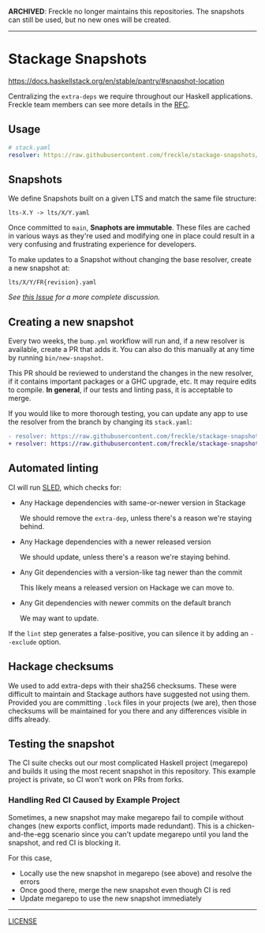 **ARCHIVED**: Freckle no longer maintains this repositories. The snapshots
can still be used, but no new ones will be created.

---

# Stackage Snapshots

https://docs.haskellstack.org/en/stable/pantry/#snapshot-location

Centralizing the `extra-deps` we require throughout our Haskell applications.
Freckle team members can see more details in the [RFC][rfc].

[rfc]: https://renaissancelearning.atlassian.net/wiki/spaces/EN/pages/41987178508/Shared+Backend+Stackage+Snapshot

## Usage

```yaml
# stack.yaml
resolver: https://raw.githubusercontent.com/freckle/stackage-snapshots/main/lts/17/15.yaml
```

## Snapshots

We define Snapshots built on a given LTS and match the same file structure:

```
lts-X.Y -> lts/X/Y.yaml
```

Once committed to `main`, **Snaphots are immutable**. These files are cached in
various ways as they're used and modifying one in place could result in a very
confusing and frustrating experience for developers.

To make updates to a Snapshot without changing the base resolver, create a new
snapshot at:

```
lts/X/Y/FR{revision}.yaml
```

_See [this Issue][issue] for a more complete discussion._

[issue]: https://github.com/freckle/stackage-snapshots/issues/4

## Creating a new snapshot

Every two weeks, the `bump.yml` workflow will run and, if a new resolver is
available, create a PR that adds it. You can also do this manually at any time
by running `bin/new-snapshot`.

This PR should be reviewed to understand the changes in the new resolver, if it
contains important packages or a GHC upgrade, etc. It may require edits to
compile. **In general**, if our tests and linting pass, it is acceptable to
merge.

If you would like to more thorough testing, you can update any app to use the
resolver from the branch by changing its `stack.yaml`:

```diff
- resolver: https://raw.githubusercontent.com/freckle/stackage-snapshots/main/lts/18/21.yaml
+ resolver: https://raw.githubusercontent.com/freckle/stackage-snapshots/create-pull-request/patch/lts/18/23.yaml
```

## Automated linting

CI will run [SLED][], which checks for:

[sled]: https://github.com/freckle/stack-lint-extra-deps

- Any Hackage dependencies with same-or-newer version in Stackage

  We should remove the `extra-dep`, unless there's a reason we're staying behind.

- Any Hackage dependencies with a newer released version

  We should update, unless there's a reason we're staying behind.

- Any Git dependencies with a version-like tag newer than the commit

  This likely means a released version on Hackage we can move to.

- Any Git dependencies with newer commits on the default branch

  We may want to update.

If the `lint` step generates a false-positive, you can silence it by adding an
`--exclude` option.

## Hackage checksums

We used to add extra-deps with their sha256 checksums. These were difficult to
maintain and Stackage authors have suggested not using them. Provided you are
committing `.lock` files in your projects (we are), then those checksums will be
maintained for you there and any differences visible in diffs already.

## Testing the snapshot

The CI suite checks out our most complicated Haskell project (megarepo) and
builds it using the most recent snapshot in this repository. This example
project is private, so CI won't work on PRs from forks.

### Handling Red CI Caused by Example Project

Sometimes, a new snapshot may make megarepo fail to compile without changes (new
exports conflict, imports made redundant). This is a chicken-and-the-egg
scenario since you can't update megarepo until you land the snapshot, and red CI
is blocking it.

For this case,

- Locally use the new snapshot in megarepo (see above) and resolve the errors
- Once good there, merge the new snapshot even though CI is red
- Update megarepo to use the new snapshot immediately

---

[LICENSE](./LICENSE)
